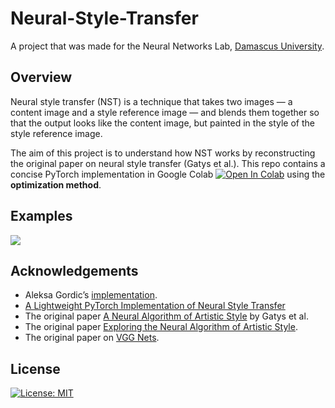 # Neural-Style-Transfer
A project that was made for the Neural Networks Lab, [Damascus University](http://www.damascusuniversity.edu.sy/index.php?lang=2).

## Overview
Neural style transfer (NST) is a technique that takes two images — a content image and a style reference image — and blends them together so that the output looks like the content image, but painted in the style of the style reference image.

The aim of this project is to understand how NST works by reconstructing the original paper on neural style transfer (Gatys et al.).
This repo contains a concise PyTorch implementation in Google Colab [![Open In Colab](https://colab.research.google.com/assets/colab-badge.svg)](https://colab.research.google.com/github/AmirRaad/Neural-Style-Transfer/blob/master/Project.ipynb) using the **optimization method**.

## Examples
![](data/examples.png)

## Acknowledgements
- Aleksa Gordic’s [implementation](https://github.com/gordicaleksa/pytorch-neural-style-transfer).
- [A Lightweight PyTorch Implementation of Neural Style Transfer](https://medium.com/geekculture/a-lightweight-pytorch-implementation-of-neural-style-transfer-86603e5eb551)
- The original paper [A Neural Algorithm of Artistic Style](https://arxiv.org/abs/1508.06576) by Gatys et al.
- The original paper [Exploring the Neural Algorithm of Artistic Style](https://arxiv.org/abs/1602.07188).
- The original paper on [VGG Nets](https://arxiv.org/abs/1409.1556).

## License
[![License: MIT](https://img.shields.io/badge/License-MIT-yellow.svg)](https://opensource.org/licenses/MIT)
